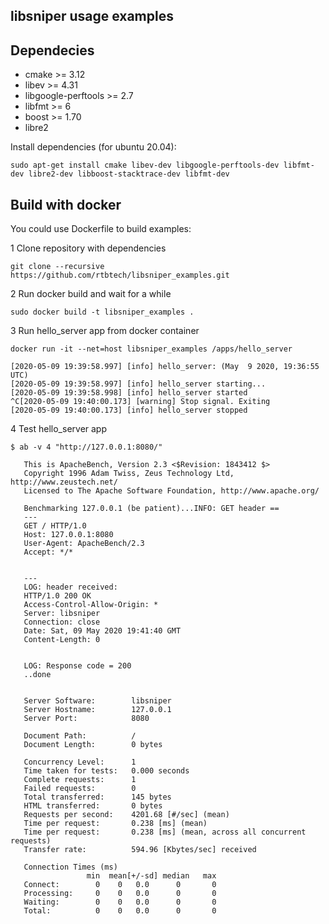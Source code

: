 ## libsniper usage examples

## Dependecies

- cmake >= 3.12
- libev >= 4.31
- libgoogle-perftools >= 2.7
- libfmt >= 6
- boost >= 1.70
- libre2

Install dependencies (for ubuntu 20.04):
```
sudo apt-get install cmake libev-dev libgoogle-perftools-dev libfmt-dev libre2-dev libboost-stacktrace-dev libfmt-dev
```

## Build with docker

You could use Dockerfile to build examples:

1 Clone repository with dependencies 
```
git clone --recursive https://github.com/rtbtech/libsniper_examples.git
```

2 Run docker build and wait for a while
```
sudo docker build -t libsniper_examples .
```

3 Run hello_server app from docker container
```
docker run -it --net=host libsniper_examples /apps/hello_server
```

```
[2020-05-09 19:39:58.997] [info] hello_server: (May  9 2020, 19:36:55 UTC)
[2020-05-09 19:39:58.997] [info] hello_server starting...
[2020-05-09 19:39:58.998] [info] hello_server started
^C[2020-05-09 19:40:00.173] [warning] Stop signal. Exiting
[2020-05-09 19:40:00.173] [info] hello_server stopped
```

4 Test hello_server app

```$ ab -v 4 "http://127.0.0.1:8080/"```

```
   This is ApacheBench, Version 2.3 <$Revision: 1843412 $>
   Copyright 1996 Adam Twiss, Zeus Technology Ltd, http://www.zeustech.net/
   Licensed to The Apache Software Foundation, http://www.apache.org/
   
   Benchmarking 127.0.0.1 (be patient)...INFO: GET header == 
   ---
   GET / HTTP/1.0
   Host: 127.0.0.1:8080
   User-Agent: ApacheBench/2.3
   Accept: */*
   
   
   ---
   LOG: header received:
   HTTP/1.0 200 OK
   Access-Control-Allow-Origin: *
   Server: libsniper
   Connection: close
   Date: Sat, 09 May 2020 19:41:40 GMT
   Content-Length: 0
   
   
   LOG: Response code = 200
   ..done
   
   
   Server Software:        libsniper
   Server Hostname:        127.0.0.1
   Server Port:            8080
   
   Document Path:          /
   Document Length:        0 bytes
   
   Concurrency Level:      1
   Time taken for tests:   0.000 seconds
   Complete requests:      1
   Failed requests:        0
   Total transferred:      145 bytes
   HTML transferred:       0 bytes
   Requests per second:    4201.68 [#/sec] (mean)
   Time per request:       0.238 [ms] (mean)
   Time per request:       0.238 [ms] (mean, across all concurrent requests)
   Transfer rate:          594.96 [Kbytes/sec] received
   
   Connection Times (ms)
                 min  mean[+/-sd] median   max
   Connect:        0    0   0.0      0       0
   Processing:     0    0   0.0      0       0
   Waiting:        0    0   0.0      0       0
   Total:          0    0   0.0      0       0
```
